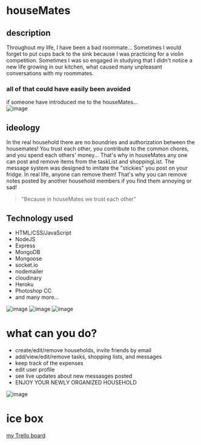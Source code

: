 # houseMates

## description
Throughout my life, I have been a bad roommate... Sometimes I would forget to put cups back to the sink because I was practicing for a violin competition.  Sometimes I was so engaged in studying that I didn't notice a new life growing in our kitchen, what caused many unpleasant conversations with my roommates.

### all of that could have easily been avoided
if someone have introduced me to the houseMates...  
![image](https://i.imgur.com/vanKp8d.png)
  
## ideology
In the real household there are no boundries and authorization between the housemates! You trust each other, you contribute to the common chores, and you spend each others' money... That's why in houseMates any one can post and remove items from the taskList and shoppingList. The message system was designed to imitate the "stickies" you post on your fridge. In real life, anyone can remove them! That's why you can remove notes posted by another household members if you find them annoying or sad! 
> "Because in houseMates we trust each other"


## Technology used
* HTML/CSS/JavaScript
* NodeJS
* Express
* MongoDB
* Mongoose
* socket.io
* nodemailer
* cloudinary
* Heroku
* Photoshop CC
* and many more...

![image](https://i.imgur.com/evLK1AZ.png)
![image](https://i.imgur.com/c0AWc13.png)
![image](https://i.imgur.com/PkjavFx.png)

# what can you do? 
* create/edit/remove households, invite friends by email
* add/view/edit/remove tasks, shopping lists, and messages
* keep track of the expenses
* edit user profile
* see live updates about new messasges posted
* ENJOY YOUR NEWLY ORGANIZED HOUSEHOLD

![image](https://imgur.com/5tfm8cQ.png)

# ice box
[my Trello board](https://trello.com/b/HbmuAzzQ/housemates)
